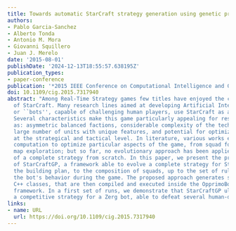 ```yaml
---
title: Towards automatic StarCraft strategy generation using genetic programming
authors:
- Pablo Garcia-Sanchez
- Alberto Tonda
- Antonio M. Mora
- Giovanni Squillero
- Juan J. Merelo
date: '2015-08-01'
publishDate: '2024-12-13T18:55:57.638195Z'
publication_types:
- paper-conference
publication: '*2015 IEEE Conference on Computational Intelligence and Games (CIG)*'
doi: 10.1109/cig.2015.7317940
abstract: "Among Real-Time Strategy games few titles have enjoyed the continued success
  of StarCraft. Many research lines aimed at developing Artificial Intelligences,
  or ``bots'', capable of challenging human players, use StarCraft as a platform.
  Several characteristics make this game particularly appealing for researchers, such
  as: asymmetric balanced factions, considerable complexity of the technology trees,
  large number of units with unique features, and potential for optimization both
  at the strategical and tactical level. In literature, various works exploit evolutionary
  computation to optimize particular aspects of the game, from squad formation to
  map exploration; but so far, no evolutionary approach has been applied to the development
  of a complete strategy from scratch. In this paper, we present the preliminary results
  of StarCraftGP, a framework able to evolve a complete strategy for StarCraft, from
  the building plan, to the composition of squads, up to the set of rules that define
  the bot's behavior during the game. The proposed approach generates strategies as
  C++ classes, that are then compiled and executed inside the OpprimoBot open-source
  framework. In a first set of runs, we demonstrate that StarCraftGP ultimately generates
  a competitive strategy for a Zerg bot, able to defeat several human-designed bots."
links:
- name: URL
  url: https://doi.org/10.1109/cig.2015.7317940
---
```

